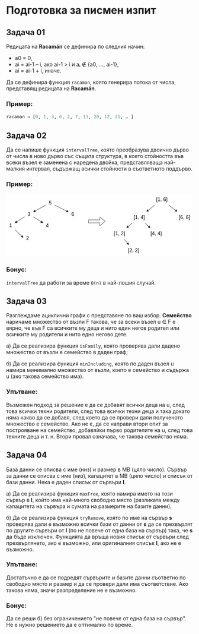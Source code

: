 # Подготовка за писмен изпит

## Задача 01
Редицата на **Racamán** се дефинира по следния начин: 
- a0 = 0,
- ai = ai-1 – i, ако ai-1 > i и aᵢ ∉ {a0, …, ai-1},
- ai = ai-1 + i, иначе.

Да се дефинира функция `racaman`, която генерира потока от числа, представящ редицата на **Racamán**.
### Пример: 
```haskell
racaman → [0, 1, 3, 6, 2, 7, 13, 20, 12, 21, … ]
```

## Задача 02 
Да се напише функция `intervalTree`, която преобразува двоично дърво от числа в ново дърво със същата структура, в което стойността във всеки възел е заменена с наредена двойка, представляваща най-малкия интервал, съдържащ всички стойности в съответното поддърво.

### Пример:
![Img](./intervalTree.png)

### Бонус: 
`intervalTree` да работи за време `O(n)` в най-лошия случай.

## Задача 03
Разглеждаме ациклични графи с представяне по ваш избор. **Семейство** наричаме множество от възли F такова, че за всеки възел u ∈ F е вярно, че във F са всичките му деца и нито един негов родител или всичките му родители и нито едно негово дете.

а) Да се реализира функция `isFamily`, която проверява дали дадено множество от възли е семейство в даден граф;

б) Да се реализира функция `minIncluding`, която по даден възел u намира минимално множество от възли, което е семейство и съдържа u (ако такова семейство има).

### Упътване: 
Възможен подход за решение е да се добавят всички деца на u, след това всички техни родители, след това всички техни деца и така докато няма какво да се добавя, след което да се провери дали полученото множество е семейство. Ако не е, да се направи втори опит за построяване на семейство, добавяйки  първо родителите на u, след това техните деца и т. н. Втори провал означава, че такова семейство няма.

## Задача 04 
База данни се описва с име (низ) и размер в MB (цяло число). Сървър за данни се описва с име (низ), капацитет в MB (цяло число) и списък от бази данни. Нека е даден списък от сървъри **l**.

а) Да се реализира функция `maxFree`, която намира името на този сървър в **l**, който има най-много свободно място (разликата между капацитета на сървъра и сумата на размерите на базите данни).

б) Да се реализира функция `tryRemove`, която по име на сървър **s** проверява дали е възможно всички бази от данни от **s** да се прехвърлят по другите сървъри от **l** (по не повече от една база на сървър) така, че **s** да бъде изключен. Функцията да връща новия списък от сървъри след прехвърлянето, ако е възможно, или оригиналния списък **l**, ако не е възможно.

### Упътване: 
Достатъчно е да се подредят сървърите и базите данни съответно по свободно място и размер и да се провери дали има съответствие. Ако такова няма, значи разпределение не е възможно.

### Бонус:
Да се реши б) без ограничението "не повече от една база на сървър". Не е нужно решението да е оптимално по време.
